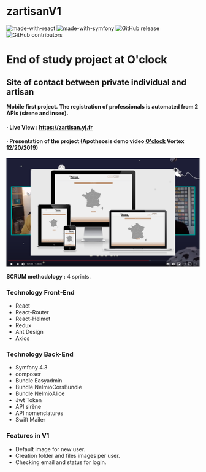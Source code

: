 # zartisanV1

![made-with-react](https://img.shields.io/badge/Made_with-React_/Redux-blue?style=flat)  ![made-with-symfony](https://img.shields.io/badge/Made_with-Symfony_4.3-orange?style=flat)  ![GitHub release](https://img.shields.io/badge/version-1.0.0-lightgrey?style=flat)  ![GitHub contributors](https://img.shields.io/badge/Contributeurs-5-success?style=flat)

# End of study project at O'clock
## Site of contact between private individual and artisan

**Mobile first project.** 
**The registration of professionals is automated from 2 APIs (sirene and insee).**

#### &middot; Live View : https://zartisan.yj.fr

#### &middot; Presentation of the project (Apotheosis demo video [O'clock](https://oclock.io/) Vortex 12/20/2019)

[![](docs/zartisanview.png)](https://youtu.be/J8smkGfz9OY?t=4867)

__SCRUM methodology :__ 4 sprints.

### Technology Front-End

* React
* React-Router
* React-Helmet
* Redux
* Ant Design
* Axios

### Technology Back-End

* Symfony 4.3
* composer
* Bundle Easyadmin
* Bundle NelmioCorsBundle
* Bundle NelmioAlice
* Jwt Token
* API sirène
* API nomenclatures
* Swift Mailer

### Features in V1

* Default image for new  user.
* Creation folder and files images per user.
* Checking email and status for login.